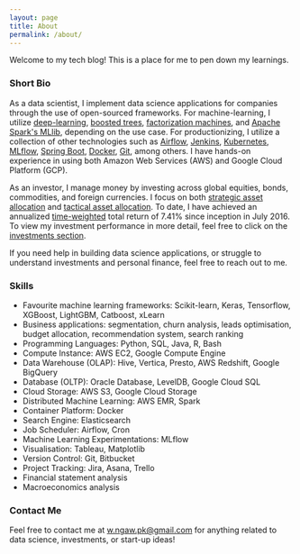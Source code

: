 ```yaml
---
layout: page
title: About
permalink: /about/
---
```


Welcome to my tech blog! This is a place for me to pen down my learnings.

### Short Bio

As a data scientist, I implement data science applications for companies through the use of open-sourced frameworks. For machine-learning, I utilize [deep-learning](https://en.wikipedia.org/wiki/Deep_learning), [boosted trees](https://en.wikipedia.org/wiki/Gradient_boosting), [factorization machines](http://www.libfm.org), and [Apache Spark's MLlib](https://spark.apache.org/mllib/), depending on the use case. For productionizing, I utilize a collection of other technologies such as [Airflow](https://airflow.apache.org), [Jenkins](https://jenkins.io), [Kubernetes](https://kubernetes.io), [MLflow](https://mlflow.org), [Spring Boot](https://spring.io/projects/spring-boot), [Docker](https://www.docker.com), [Git](https://git-scm.com), among others. I have hands-on experience in using both Amazon Web Services (AWS) and Google Cloud Platform (GCP).

As an investor, I manage money by investing across global equities, bonds, commodities, and foreign currencies. I focus on both [strategic asset allocation](https://www.investopedia.com/terms/s/strategicassetallocation.asp) and [tactical asset allocation](https://www.investopedia.com/terms/t/tacticalassetallocation.asp). To date, I have achieved an annualized [time-weighted](https://www.investopedia.com/terms/t/time-weightedror.asp) total return of 7.41% since inception in July 2016. To view my investment performance in more detail, feel free to click on the [investments section](https://wngaw.github.io/investments).

If you need help in building data science applications, or struggle to understand investments and personal finance, feel free to reach out to me.

### Skills

- Favourite machine learning frameworks: Scikit-learn, Keras, Tensorflow, XGBoost, LightGBM, Catboost, xLearn
- Business applications: segmentation, churn analysis, leads optimisation, budget allocation, recommendation system, search ranking
- Programming Languages: Python, SQL, Java, R, Bash
- Compute Instance: AWS EC2, Google Compute Engine
- Data Warehouse (OLAP): Hive, Vertica, Presto, AWS Redshift, Google BigQuery
- Database (OLTP): Oracle Database, LevelDB, Google Cloud SQL
- Cloud Storage: AWS S3, Google Cloud Storage
- Distributed Machine Learning: AWS EMR, Spark
- Container Platform: Docker
- Search Engine: Elasticsearch
- Job Scheduler: Airflow, Cron
- Machine Learning Experimentations: MLflow
- Visualisation: Tableau, Matplotlib
- Version Control: Git, Bitbucket
- Project Tracking: Jira, Asana, Trello
- Financial statement analysis
- Macroeconomics analysis

### Contact Me

Feel free to contact me at [w.ngaw.pk@gmail.com](mailto:w.ngaw.pk@gmail.com) for anything related to data science, investments, or start-up ideas!
